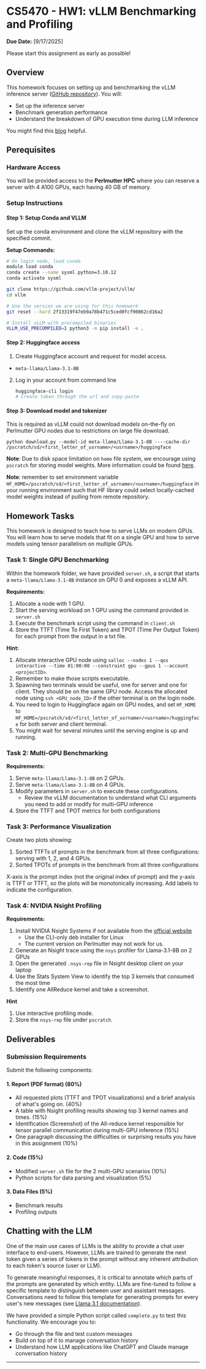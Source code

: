 # CS5470 - HW1: vLLM Benchmarking and Profiling
**Due Date:** [9/17/2025] 

Please start this assignment as early as possible!

## Overview

This homework focuses on setting up and benchmarking the vLLM inference server ([GitHub repository](https://github.com/vllm-project/vllm/)). You will:

- Set up the inference server
- Benchmark generation performance
- Understand the breakdown of GPU execution time during LLM inference

You might find this [blog](https://www.aleksagordic.com/blog/vllm) helpful.

## Perequisites

### Hardware Access
You will be provided access to the **Perlmutter HPC** where you can reserve a server with 4 A100 GPUs, each having 40 GB of memory.

### Setup Instructions

#### Step 1: Setup Conda and VLLM

Set up the conda environment and clone the vLLM repository with the specified commit. 

<!-- Install conda if it is not available on the GPU server using the [Linux terminal installer](https://www.anaconda.com/docs/getting-started/miniconda/install#linux-terminal-installer). -->

**Setup Commands:**
```bash
# On login node, load conda
module load conda
conda create --name sysml python=3.10.12
conda activate sysml

git clone https://github.com/vllm-project/vllm/
cd vllm

# Use the version we are using for this homework
git reset --hard 2f13319f47eb9a78b471c5ced0fcf90862cd16a2

# Install vLLM with precompiled binaries
VLLM_USE_PRECOMPILED=1 python3 -m pip install -e .
```

<!-- If you run into disk quota issue, you could try 

https://docs.nersc.gov/filesystems/perlmutter-scratch/

/pscratch/sd/FirstLetterOfUserName/YourUserName

```
conda create -p /pscratch/sd/e/$USER/sysml python=3.10.12


``` -->
#### Step 2: Huggingface access
1. Create Huggingface account and request for model access.
- `meta-llama/Llama-3.1-8B`
2. Log in your account from command line
   ```bash
   huggingface-cli login
   # Create token through the url and copy-paste
   ```
#### Step 3: Download model and tokenizer
This is required as vLLM could not download models on-the-fly on Perlmutter GPU nodes due to restrictions on large file download.

```
python download.py --model-id meta-llama/Llama-3.1-8B ----cache-dir /pscratch/sd/<first_letter_of_usrname>/<usrname>/huggingface
```

**Note**: Due to disk space limitation on `home` file system, we encourage using `pscratch` for storing model weights. More information could be found [here](https://docs.nersc.gov/filesystems/perlmutter-scratch/).

**Note**: remember to set environment variable `HF_HOME=/pscratch/sd/<first_letter_of_usrname>/<usrname>/huggingface` in your running environment such that HF library could select locally-cached model weights instead of pulling from remote repository.

<!-- TODO Do we need this 

Copy the homework zip file into the vLLM source's root directory and uncompress it. -->

## Homework Tasks

This homework is designed to teach how to serve LLMs on modern GPUs. You will learn how to serve models that fit on a single GPU and how to serve models using tensor parallelism on multiple GPUs.

### Task 1: Single GPU Benchmarking

Within the homework folder, we have provided `server.sh`, a script that starts a `meta-llama/Llama-3.1-8B` instance on GPU 0 and exposes a vLLM API.

**Requirements:**
1. Allocate a node with 1 GPU.
2. Start the serving workload on 1 GPU using the command provided in `server.sh`
3. Execute the benchmark script using the command in `client.sh`
4. Store the TTFT (Time To First Token) and TPOT (Time Per Output Token) for each prompt from the output in a txt file.

**Hint:**
1. Allocate interactive GPU node using `salloc --nodes 1 --qos interactive --time 01:00:00 --constraint gpu --gpus 1 --account <projectID>`.
2. Remember to make those scripts executable.
3. Spawning two terminals would be useful, one for server and one for client. They should be on the same GPU node. Access the allocated node using `ssh <GPU_node_ID>` if the other terminal is on the login node.
4. You need to login to Huggingface again on GPU nodes, and set `HF_HOME` to `HF_HOME=/pscratch/sd/<first_letter_of_usrname>/<usrname>/huggingface` for both server and client terminal.
5. You might wait for several minutes until the serving engine is up and running.

### Task 2: Multi-GPU Benchmarking

**Requirements:**
1. Serve `meta-llama/Llama-3.1-8B` on 2 GPUs.
2. Serve `meta-llama/Llama-3.1-8B` on 4 GPUs.
3. Modify parameters in `server.sh` to execute these configurations.
   - Review the vLLM documentation to understand what CLI arguments you need to add or modify for multi-GPU inference
4. Store the TTFT and TPOT metrics for both configurations

### Task 3: Performance Visualization

Create two plots showing:
1. Sorted TTFTs of prompts in the benchmark from all three configurations: serving with 1, 2, and 4 GPUs.
2. Sorted TPOTs of prompts in the benchmark from all three configurations

X-axis is the prompt index (not the original index of prompt) and the y-axis is TTFT or TTFT, so the plots will be monotonically increasing. Add labels to indicate the configuration.

### Task 4: NVIDIA Nsight Profiling
**Requirements:**
1. Install NVIDIA Nsight Systems if not available from the [official website](https://developer.nvidia.com/nsight-systems/get-started)
   - Use the CLI-only deb installer for Linux
   - The current version on Perlmutter may not work for us.
2. Generate an Nsight trace using the `nsys` profiler for Llama-3.1-8B on 2 GPUs
3. Open the generated `.nsys-rep` file in Nsight desktop client on your laptop
4. Use the Stats System View to identify the top 3 kernels that consumed the most time
5. Identify one AllReduce kernel and take a screenshot.

**Hint**
1. Use interactive profiling mode.
2. Store the `nsys-rep` file under `pscratch`.

## Deliverables

### Submission Requirements

Submit the following components:

#### 1. Report (PDF format) (80%)
- All requested plots (TTFT and TPOT visualizations) and a brief analysis of what's going on. (40%)
- A table with Nsight profiling results showing top 3 kernel names and times. (15%)
- Identification (Screenshot) of the All-reduce kernel responsible for tensor parallel communication during multi-GPU inference (15%)
- One paragraph discussing the difficulties or surprising results you have in this assignment (10%)

#### 2. Code (15%)
- Modified `server.sh` file for the 2 multi-GPU scenarios (10%)
- Python scripts for data parsing and visualization (5%)

#### 3. Data Files (5%)
- Benchmark results
- Profiling outputs

## Chatting with the LLM

One of the main use cases of LLMs is the ability to provide a chat user interface to end-users. However, LLMs are trained to generate the next token given a series of tokens in the prompt without any inherent attribution to each token's source (user or LLM).

To generate meaningful responses, it is critical to annotate which parts of the prompts are generated by which entity. LLMs are fine-tuned to follow a specific template to distinguish between user and assistant messages. Conversations need to follow this template for generating prompts for every user's new messages (see [Llama 3.1 documentation](https://www.llama.com/docs/model-cards-and-prompt-formats/llama3_1/)).

We have provided a simple Python script called `complete.py` to test this functionality. We encourage you to:
- Go through the file and test custom messages
- Build on top of it to manage conversation history
- Understand how LLM applications like ChatGPT and Claude manage conversation history

---

